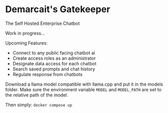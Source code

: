 Demarcait's Gatekeeper
=====================
The Self Hosted Enterprise Chatbot

Work in progress...  


Upcoming Features:  
- Connect to any public facing chatbot ai
- Create access roles as an administrator
- Designate data access for each chatbot
- Search saved prompts and chat history
- Regulate response from chatbots


Download a llama model compatible with llama.cpp and put it in the models folder.
Make sure the environment variable `MODEL` and `MODEL_PATH` are set to the relative path of the model.

Then simply:
`docker compose up`